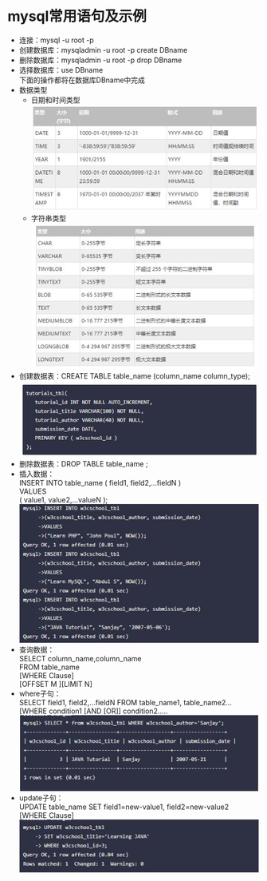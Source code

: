# mysql常用语句及示例
* 连接：mysql -u root -p
* 创建数据库：mysqladmin -u root -p create DBname
* 删除数据库：mysqladmin -u root -p drop DBname
* 选择数据库：use DBname<br>
下面的操作都将在数据库DBname中完成
* 数据类型<br>
    - 日期和时间类型<br>
    ![](https://github.com/sjtujw/os_learning_note/raw/master/mysql/img/time_class.jpg)
    - 字符串类型<br>
    ![](https://github.com/sjtujw/os_learning_note/raw/master/mysql/img/char_class.jpg)
* 创建数据表：CREATE TABLE table_name (column_name column_type);
![](https://github.com/sjtujw/os_learning_note/raw/master/mysql/img/create_table.jpg)
* 删除数据表：DROP TABLE table_name ;
* 插入数据：<br>
INSERT INTO table_name ( field1, field2,...fieldN )<br>
                       VALUES<br>
                       ( value1, value2,...valueN );<br>
![](https://github.com/sjtujw/os_learning_note/raw/master/mysql/img/insert_data.jpg)
* 查询数据：<br>
SELECT column_name,column_name<br>
FROM table_name<br>
[WHERE Clause]<br>
[OFFSET M ][LIMIT N]<br>
* where子句：<br>
SELECT field1, field2,...fieldN FROM table_name1, table_name2...<br>
[WHERE condition1 [AND [OR]] condition2.....<br>
![](https://github.com/sjtujw/os_learning_note/raw/master/mysql/img/use_of_where.jpg)
* update子句：<br>
UPDATE table_name SET field1=new-value1, field2=new-value2<br>
[WHERE Clause]
![](https://github.com/sjtujw/os_learning_note/raw/master/mysql/img/updata_usage.jpg)